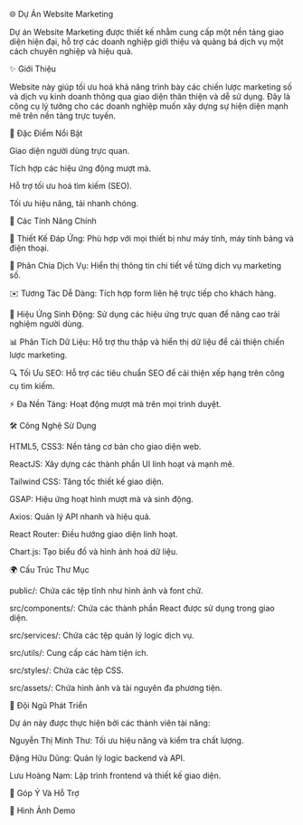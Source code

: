 🌐 Dự Án Website Marketing

Dự án Website Marketing được thiết kế nhằm cung cấp một nền tảng giao diện hiện đại, hỗ trợ các doanh nghiệp giới thiệu và quảng bá dịch vụ một cách chuyên nghiệp và hiệu quả.

✨ Giới Thiệu

Website này giúp tối ưu hoá khả năng trình bày các chiến lược marketing số và dịch vụ kinh doanh thông qua giao diện thân thiện và dễ sử dụng. Đây là công cụ lý tưởng cho các doanh nghiệp muốn xây dựng sự hiện diện mạnh mẽ trên nền tảng trực tuyến.

📌 Đặc Điểm Nổi Bật

Giao diện người dùng trực quan.

Tích hợp các hiệu ứng động mượt mà.

Hỗ trợ tối ưu hoá tìm kiếm (SEO).

Tối ưu hiệu năng, tải nhanh chóng.

🎯 Các Tính Năng Chính

📱 Thiết Kế Đáp Ứng: Phù hợp với mọi thiết bị như máy tính, máy tính bảng và điện thoại.

📂 Phân Chia Dịch Vụ: Hiển thị thông tin chi tiết về từng dịch vụ marketing số.

✉️ Tương Tác Dễ Dàng: Tích hợp form liên hệ trực tiếp cho khách hàng.

🎨 Hiệu Ứng Sinh Động: Sử dụng các hiệu ứng trực quan để nâng cao trải nghiệm người dùng.

📊 Phân Tích Dữ Liệu: Hỗ trợ thu thập và hiển thị dữ liệu để cải thiện chiến lược marketing.

🔍 Tối Ưu SEO: Hỗ trợ các tiêu chuẩn SEO để cải thiện xếp hạng trên công cụ tìm kiếm.

⚡ Đa Nền Tảng: Hoạt động mượt mà trên mọi trình duyệt.

🛠 Công Nghệ Sử Dụng

HTML5, CSS3: Nền tảng cơ bản cho giao diện web.

ReactJS: Xây dựng các thành phần UI linh hoạt và mạnh mẽ.

Tailwind CSS: Tăng tốc thiết kế giao diện.

GSAP: Hiệu ứng hoạt hình mượt mà và sinh động.

Axios: Quản lý API nhanh và hiệu quả.

React Router: Điều hướng giao diện linh hoạt.

Chart.js: Tạo biểu đồ và hình ảnh hoá dữ liệu.


🌍 Cấu Trúc Thư Mục

public/: Chứa các tệp tĩnh như hình ảnh và font chữ.

src/components/: Chứa các thành phần React được sử dụng trong giao diện.

src/services/: Chứa các tệp quản lý logic dịch vụ.

src/utils/: Cung cấp các hàm tiện ích.

src/styles/: Chứa các tệp CSS.

src/assets/: Chứa hình ảnh và tài nguyên đa phương tiện.

👥 Đội Ngũ Phát Triển

Dự án này được thực hiện bởi các thành viên tài năng:

Nguyễn Thị Minh Thư: Tối ưu hiệu năng và kiểm tra chất lượng.

Đặng Hữu Dũng: Quản lý logic backend và API.

Lưu Hoàng Nam: Lập trình frontend và thiết kế giao diện.

💬 Góp Ý Và Hỗ Trợ

🎥 Hình Ảnh Demo



